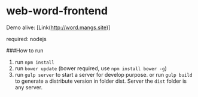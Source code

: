 # web-word-frontend

Demo alive: [Link(http://word.mangs.site)]

required: nodejs

###How to run

1. run `npm install`
2. run `bower update` (bower required, use `npm install bower -g`)
3. run `gulp server` to start a server for develop purpose. or run `gulp build` to generate a distribute version in folder dist. Server the `dist` folder is any server.
